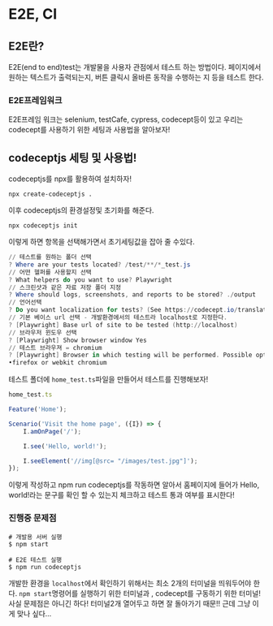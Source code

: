 # E2E, CI

## E2E란?

E2E(end to end)test는 개발물을 사용자 관점에서 테스트 하는 방법이다. 페이지에서 원하는 텍스트가 출력되는지, 버튼 클릭시 올바른 동작을 수행하는 지 등을 테스트 한다.

### E2E프레임워크

E2E프레임 워크는 selenium, testCafe, cypress, codecept등이 있고 우리는 codecept를 사용하기 위한 세팅과 사용법을 알아보자!



## codeceptjs 세팅 및 사용법!

codeceptjs를 npx를 활용하여 설치하자!

```
npx create-codeceptjs .
```

이후 codeceptjs의 환경설정및 초기화를 해준다.

```
npx codeceptjs init
```

이렇게 하면 항목을 선택해가면서 초기세팅값을 잡아 줄 수있다.

```powershell
// 테스트를 원하는 폴더 선택
? Where are your tests located? /test/**/*_test.js
// 어떤 헬퍼를 사용할지 선택
? What helpers do you want to use? Playwright
// 스크린샷과 같은 자료 저장 폴더 지정
? Where should logs, screenshots, and reports to be stored? ./output
// 언어선택
? Do you want localization for tests? (See https://codecept.io/translation/ English (no localization)
// 기본 베이스 url 선택 - 개발환경에서의 테스트라 localhost로 지정한다.
? [Playwright] Base url of site to be tested (http://localhost)
// 브라우저 윈도우 선택
? [Playwright] Show browser window Yes
// 테스트 브라우져 = chromium
? [Playwright] Browser in which testing will be performed. Possible options: chromium,
•firefox or webkit chromium
```

테스트 폴더에 `home_test.ts`파일을 만들어서 테스트를 진행해보자!

```javascript
home_test.ts

Feature('Home');

Scenario('Visit the home page', ({I}) => {
	I.amOnPage('/');

	I.see('Hello, world!');

	I.seeElement('//img[@src= "/images/test.jpg"]');
});
```

이렇게 작성하고 npm run codeceptjs를 작동하면 알아서 홈페이지에 들어가 Hello, world!라는 문구를 확인 할 수 있는지 체크하고 테스트 통과 여부를 표시한다!



### 진행중 문제점

```
# 개발용 서버 실행
$ npm start

# E2E 테스트 실행
$ npm run codeceptjs
```

개발한 환경을 `localhost`에서 확인하기 위해서는 최소 2개의 터미널을 띄워두어야 한다. `npm start`명령어를 실행하기 위한 터미널과 , codecept를 구동하기 위한 터미널! 사실 문제점은 아니긴 하다! 터미널2개 열어두고 하면 잘 돌아가기 때문!!  근데 그냥 이게 맞나 싶다...
